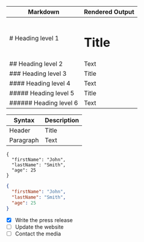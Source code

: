 | Markdown               | Rendered Output |
| ---------------------- | --------------- |
| # Heading level 1      | <h1>Title</h1>  |
| ## Heading level 2     | Text            |
| ### Heading level 3    | Title           |
| #### Heading level 4   | Text            |
| ##### Heading level 5  | Title           |
| ###### Heading level 6 | Text            |

| Syntax    | Description |
| --------- | ----------- |
| Header    | Title       |
| Paragraph | Text        |

```
{
  "firstName": "John",
  "lastName": "Smith",
  "age": 25
}
```

```json
{
  "firstName": "John",
  "lastName": "Smith",
  "age": 25
}
```

- [x] Write the press release
- [ ] Update the website
- [ ] Contact the media
